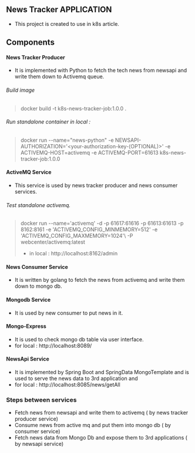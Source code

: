 ## News Tracker APPLICATION 
- This project is created to use in k8s article. 

 Components 
---
#### News Tracker Producer 
   - It is implemented with Python to fetch the tech news from newsapi and write them down to Activemq queue.
 
###### Build image
 > docker build -t k8s-news-tracker-job:1.0.0 .
 
###### Run standalone container in local :
> docker run --name="news-python" -e NEWSAPI-AUTHORIZATION='<your-authorization-key-(OPTIONAL)>' -e ACTIVEMQ-HOST=activemq -e ACTIVEMQ-PORT=61613  k8s-news-tracker-job:1.0.0

#### ActiveMQ Service
- This service is used by news tracker producer and news consumer services. 

###### Test standalone activemq.
> docker run --name='activemq' -d   -p  61617:61616 -p 61613:61613 -p 8162:8161 -e 'ACTIVEMQ_CONFIG_MINMEMORY=512' -e 'ACTIVEMQ_CONFIG_MAXMEMORY=1024'\ -P webcenter/activemq:latest
> - in local : http://localhost:8162/admin

#### News Consumer Service
   - It is written by golang to fetch the news from activemq and write them down to mongo db.

#### Mongodb Service
   - It is used by new consumer to put news in it.

#### Mongo-Express 
   - It is used to check mongo db table via user interface. 
   - for local : http://localhost:8089/

#### NewsApi Service 
   - It is implemented by Spring Boot and SpringData MongoTemplate and is used to serve the news data to 3rd application and  
   - for local : http://localhost:8085/news/getAll
      
### Steps between services
 * Fetch news from newsapi and write them to activemq ( by news tracker producer service)  
 * Consume news from active mq and put them into mongo db ( by consumer service)
 * Fetch news data from Mongo Db and expose them to 3rd applications ( by  newsapi service)
 
 
 
